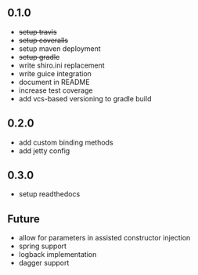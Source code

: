 
0.1.0
-----

 * ~~setup travis~~
 * ~~setup coveralls~~
 * setup maven deployment
 * ~~setup gradle~~
 * write shiro.ini replacement
 * write guice integration
 * document in README
 * increase test coverage
 * add vcs-based versioning to gradle build

0.2.0
-----

 * add custom binding methods
 * add jetty config

0.3.0
-----

 * setup readthedocs

Future
------

 * allow for parameters in assisted constructor injection
 * spring support
 * logback implementation
 * dagger support
